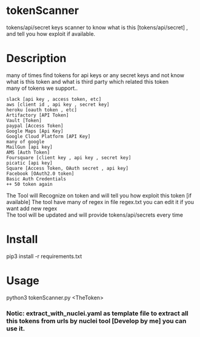 # tokenScanner
tokens/api/secret keys scanner to know what is this [tokens/api/secret] , and tell you how exploit if available.

# Description
many of times find tokens for api keys or any secret keys and not know what is this token and what is third party which related this token <br>
many of tokens we support..

```
slack [api key , access token, etc]
aws [client id , api key , secret key]
heroku [oauth token , etc]
Artifactory [API Token]
Vault [Token]
paypal [Access Token]
Google Maps [Api Key]
Google Cloud Platform [API Key]
many of google 
MailGun [api key]
AMS [Auth Token]
Foursquare [client key , api key , secret key]
picatic [api key]
Square [Access Token, OAuth secret , api key]
Facebook [OAuth2.0 token]
Basic Auth Credentials
++ 50 token again
```
The Tool will Recognize on token and will tell you how exploit this token [if available]
The tool have many of regex in file regex.txt you can edit it if you want add new regex <br>
The tool will be updated and will provide tokens/api/secrets every time 

# Install
pip3 install -r requirements.txt

# Usage 
python3 tokenScanner.py \<TheToken\>

### Notic: extract_with_nuclei.yaml as template file to extract all this tokens from urls by nuclei tool [Develop by me] you can use it.
